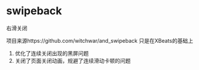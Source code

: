 # swipeback
右滑关闭

项目来源https://github.com/witchwar/and_swipeback
只是在XBeats的基础上
1. 优化了连续关闭出现的黑屏问题
2. 关闭了页面关闭动画，规避了连续滑动卡顿的问题
